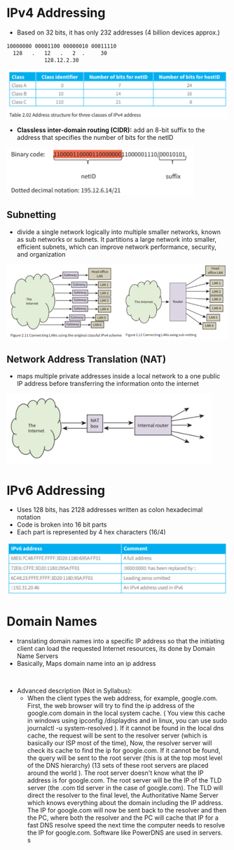 # IPv4 Addressing

- Based on 32 bits, it has only 232  addresses (4 billion devices approx.)

```
10000000 00001100 00000010 00011110
  128   .   12   .   2  .     30
		    128.12.2.30
```


![7183a10d75afdaa94900b87a3ea56586.png](../../_resources/7183a10d75afdaa94900b87a3ea56586.png)

- **Classless inter-domain routing (CIDR):** add an 8-bit suffix to the address that specifies the number of bits for the netID

![de038351b10bef2d6021ac7bc7850221.png](../../_resources/de038351b10bef2d6021ac7bc7850221.png)

## Subnetting

- divide a single network logically into multiple smaller networks, known as  sub networks or subnets. It partitions a large network into smaller, efficient subnets, which can improve network performance, security, and organization

![b9a24c42448aba65c34cfc89b24260e2.png](../../_resources/b9a24c42448aba65c34cfc89b24260e2.png)

## Network Address Translation (NAT)

- maps multiple private addresses inside a local network to a one public IP address before transferring the information onto the internet

![65388b365cac060a3fc4e411b4a73085.png](../../_resources/65388b365cac060a3fc4e411b4a73085.png)

# IPv6 Addressing

- Uses 128 bits, has 2128 addresses written as colon hexadecimal notation
- Code is broken into 16 bit parts
- Each part is represented by 4 hex characters (16/4)

![d3bd26f249a3c2d890dda6d3ebef1dae.png](../../_resources/d3bd26f249a3c2d890dda6d3ebef1dae.png)


# Domain  Names

- translating domain names into a specific IP address so that the initiating client can load the requested Internet resources, its done by Domain Name Servers
- Basically, Maps domain name into an ip address

<br>

- Advanced description (Not in Syllabus):
	- When the client types the web address, for example, google.com.
First, the web browser will try to find the ip address of the google.com domain in the local system cache. ( You view this cache in windows using ipconfig /displaydns  and in linux, you can use sudo journalctl -u system-resolved ). If it cannot be found in the local dns cache, the request will be sent to the resolver server (which is basically our ISP most of the time), Now, the resolver server will check its cache to find the ip for google.com. If it cannot be found, the query will be sent to the root server (this is at the top most level of the DNS hierarchy) (13 sets of these root servers are placed around the world ). The root server doesn't know what the IP address is for google.com. The root server will be the IP of the TLD server (the .com tld server in the case of google.com). The TLD will direct the resolver to the final level, the Authoritative Name Server which knows everything about the domain including the IP address. The IP for google.com will now be sent back to the resolver and then the PC, where both the resolver and the PC will cache that IP for a fast DNS resolve speed the next time the computer needs to resolve the IP for google.com. Software like PowerDNS are used in servers.
s